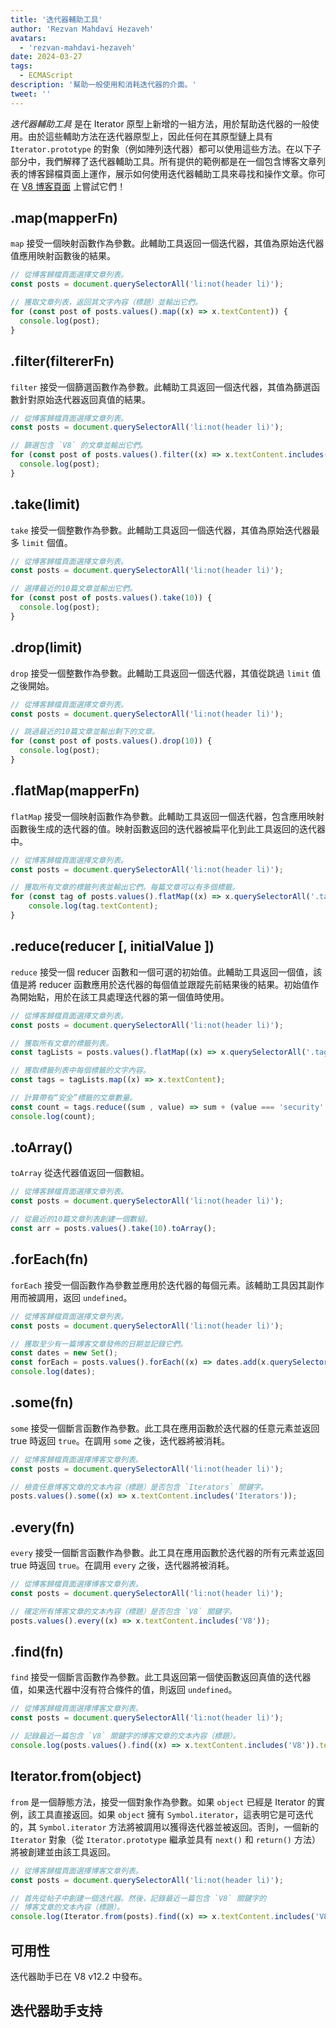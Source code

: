 ```yaml
---
title: '迭代器輔助工具'
author: 'Rezvan Mahdavi Hezaveh'
avatars:
  - 'rezvan-mahdavi-hezaveh'
date: 2024-03-27
tags:
  - ECMAScript
description: '幫助一般使用和消耗迭代器的介面。'
tweet: ''
---
```


*迭代器輔助工具* 是在 Iterator 原型上新增的一組方法，用於幫助迭代器的一般使用。由於這些輔助方法在迭代器原型上，因此任何在其原型鏈上具有 `Iterator.prototype` 的對象（例如陣列迭代器）都可以使用這些方法。在以下子部分中，我們解釋了迭代器輔助工具。所有提供的範例都是在一個包含博客文章列表的博客歸檔頁面上運作，展示如何使用迭代器輔助工具來尋找和操作文章。你可在 [V8 博客頁面](https://v8.dev/blog) 上嘗試它們！

<!--truncate-->

## .map(mapperFn)

`map` 接受一個映射函數作為參數。此輔助工具返回一個迭代器，其值為原始迭代器值應用映射函數後的結果。

```javascript
// 從博客歸檔頁面選擇文章列表。
const posts = document.querySelectorAll('li:not(header li)');

// 獲取文章列表，返回其文字內容（標題）並輸出它們。
for (const post of posts.values().map((x) => x.textContent)) {
  console.log(post);
}
```

## .filter(filtererFn)

`filter` 接受一個篩選函數作為參數。此輔助工具返回一個迭代器，其值為篩選函數針對原始迭代器返回真值的結果。

```javascript
// 從博客歸檔頁面選擇文章列表。
const posts = document.querySelectorAll('li:not(header li)');

// 篩選包含 `V8` 的文章並輸出它們。
for (const post of posts.values().filter((x) => x.textContent.includes('V8'))) {
  console.log(post);
} 
```

## .take(limit)

`take` 接受一個整數作為參數。此輔助工具返回一個迭代器，其值為原始迭代器最多 `limit` 個值。

```javascript
// 從博客歸檔頁面選擇文章列表。
const posts = document.querySelectorAll('li:not(header li)');

// 選擇最近的10篇文章並輸出它們。
for (const post of posts.values().take(10)) {
  console.log(post);
}
```

## .drop(limit)

`drop` 接受一個整數作為參數。此輔助工具返回一個迭代器，其值從跳過 `limit` 值之後開始。

```javascript
// 從博客歸檔頁面選擇文章列表。
const posts = document.querySelectorAll('li:not(header li)');

// 跳過最近的10篇文章並輸出剩下的文章。
for (const post of posts.values().drop(10)) {
  console.log(post);
}
```

## .flatMap(mapperFn)

`flatMap` 接受一個映射函數作為參數。此輔助工具返回一個迭代器，包含應用映射函數後生成的迭代器的值。映射函數返回的迭代器被扁平化到此工具返回的迭代器中。

```javascript
// 從博客歸檔頁面選擇文章列表。
const posts = document.querySelectorAll('li:not(header li)');

// 獲取所有文章的標籤列表並輸出它們。每篇文章可以有多個標籤。
for (const tag of posts.values().flatMap((x) => x.querySelectorAll('.tag').values())) {
    console.log(tag.textContent);
}
```

## .reduce(reducer [, initialValue ])

`reduce` 接受一個 reducer 函數和一個可選的初始值。此輔助工具返回一個值，該值是將 reducer 函數應用於迭代器的每個值並跟蹤先前結果後的結果。初始值作為開始點，用於在該工具處理迭代器的第一個值時使用。

```javascript
// 從博客歸檔頁面選擇文章列表。
const posts = document.querySelectorAll('li:not(header li)');

// 獲取所有文章的標籤列表。
const tagLists = posts.values().flatMap((x) => x.querySelectorAll('.tag').values());

// 獲取標籤列表中每個標籤的文字內容。
const tags = tagLists.map((x) => x.textContent);

// 計算帶有“安全”標籤的文章數量。
const count = tags.reduce((sum , value) => sum + (value === 'security' ? 1 : 0), 0);
console.log(count);
```

## .toArray()

`toArray` 從迭代器值返回一個數組。

```javascript
// 從博客歸檔頁面選擇文章列表。
const posts = document.querySelectorAll('li:not(header li)');

// 從最近的10篇文章列表創建一個數組。
const arr = posts.values().take(10).toArray();
```

## .forEach(fn)

`forEach` 接受一個函數作為參數並應用於迭代器的每個元素。該輔助工具因其副作用而被調用，返回 `undefined`。

```javascript
// 從博客歸檔頁面選擇文章列表。
const posts = document.querySelectorAll('li:not(header li)');

// 獲取至少有一篇博客文章發佈的日期並記錄它們。
const dates = new Set();
const forEach = posts.values().forEach((x) => dates.add(x.querySelector('time')));
console.log(dates);
```

## .some(fn)

`some` 接受一個斷言函數作為參數。此工具在應用函數於迭代器的任意元素並返回 true 時返回 `true`。在調用 `some` 之後，迭代器將被消耗。

```javascript
// 從博客歸檔頁面選擇博客文章列表。
const posts = document.querySelectorAll('li:not(header li)');

// 檢查任意博客文章的文本內容（標題）是否包含 `Iterators` 關鍵字。
posts.values().some((x) => x.textContent.includes('Iterators'));
```

## .every(fn)

`every` 接受一個斷言函數作為參數。此工具在應用函數於迭代器的所有元素並返回 true 時返回 `true`。在調用 `every` 之後，迭代器將被消耗。

```javascript
// 從博客歸檔頁面選擇博客文章列表。
const posts = document.querySelectorAll('li:not(header li)');

// 確定所有博客文章的文本內容（標題）是否包含 `V8` 關鍵字。
posts.values().every((x) => x.textContent.includes('V8'));
```

## .find(fn)

`find` 接受一個斷言函數作為參數。此工具返回第一個使函數返回真值的迭代器值，如果迭代器中沒有符合條件的值，則返回 `undefined`。

```javascript
// 從博客歸檔頁面選擇博客文章列表。
const posts = document.querySelectorAll('li:not(header li)');

// 記錄最近一篇包含 `V8` 關鍵字的博客文章的文本內容（標題）。
console.log(posts.values().find((x) => x.textContent.includes('V8')).textContent);
```

## Iterator.from(object)

`from` 是一個靜態方法，接受一個對象作為參數。如果 `object` 已經是 Iterator 的實例，該工具直接返回。如果 `object` 擁有 `Symbol.iterator`，這表明它是可迭代的，其 `Symbol.iterator` 方法將被調用以獲得迭代器並被返回。否則，一個新的 `Iterator` 對象（從 `Iterator.prototype` 繼承並具有 `next()` 和 `return()` 方法）將被創建並由該工具返回。

```javascript
// 從博客歸檔頁面選擇博客文章列表。
const posts = document.querySelectorAll('li:not(header li)');

// 首先從帖子中創建一個迭代器。然後，記錄最近一篇包含 `V8` 關鍵字的
// 博客文章的文本內容（標題）。
console.log(Iterator.from(posts).find((x) => x.textContent.includes('V8')).textContent);
```

## 可用性

迭代器助手已在 V8 v12.2 中發布。

## 迭代器助手支持

<feature-support chrome="122 https://chromestatus.com/feature/5102502917177344"
                 firefox="no https://bugzilla.mozilla.org/show_bug.cgi?id=1568906"
                 safari="no https://bugs.webkit.org/show_bug.cgi?id=248650" 
                 nodejs="no"
                 babel="yes https://github.com/zloirock/core-js#iterator-helpers"></feature-support>
